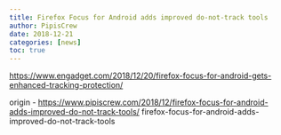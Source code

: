 ```yaml
---
title: Firefox Focus for Android adds improved do-not-track tools
author: PipisCrew
date: 2018-12-21
categories: [news]
toc: true
---
```


https://www.engadget.com/2018/12/20/firefox-focus-for-android-gets-enhanced-tracking-protection/

origin - https://www.pipiscrew.com/2018/12/firefox-focus-for-android-adds-improved-do-not-track-tools/ firefox-focus-for-android-adds-improved-do-not-track-tools